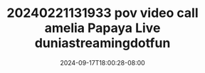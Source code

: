 --- 
title: "20240221131933 pov video call amelia Papaya Live  duniastreamingdotfun"
description: "video  video bokep 20240221131933 pov video call amelia Papaya Live  duniastreamingdotfun simontok full baru"
date: 2024-09-17T18:00:28-08:00
file_code: "xyt0ifob08yq"
draft: false
cover: "q46nfg5jfrojawk8.jpg"
tags: ["pov", "video", "call", "amelia", "Papaya", "Live", "duniastreamingdotfun", "bokep-indo", "bokep-viral", "bokep-ig"]
length: 1032
fld_id: "1483009"
foldername: "Amelia papaya"
categories: ["Amelia papaya"]
views: 0
---